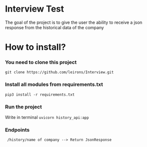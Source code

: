 # Interview Test


The goal of the project is to give the user the ability to receive a json response from the historical data of the company

# How to install?

### You need to clone this project

``` git clone https://github.com/leirons/Interview.git ```

### Install all modules from requirements.txt

``` pip3 install -r requirements.txt ```

### Run the project 

Write in terminal ``` uvicorn history_api:app ```


### Endpoints

``` /history/name of company --> Return JsonResponse```
